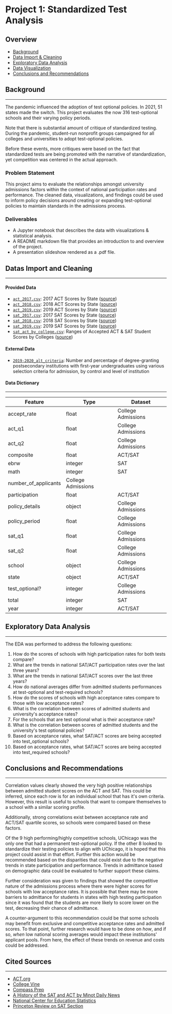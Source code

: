 # Project 1: Standardized Test Analysis

## Overview
- [Background](#Background)
- [Data Import & Cleaning](#Data-Import-and-Cleaning)
- [Exploratory Data Analysis](#Exploratory-Data-Analysis)
- [Data Visualization](#Visualize-the-Data)
- [Conclusions and Recommendations](#Conclusions-and-Recommendations)

## Background
---
The pandemic influenced the adoption of test optional policies. In 2021, 51 states made the switch. This project evaluates the now 316 test-optional schools and their varying policy periods.

Note that there is substantial amount of critique of standardized testing. During the pandemic, student-run nonprofit groups campaigned for all colleges and universities to adopt test-optional policies.

Before these events, more critiques were based on the fact that standardized tests are being promoted with the narrative of standardization, yet competition was centered in the actual approach.

### Problem Statement
This project aims to evaluate the relationships amongst university admissions factors within the context of national participation rates and performance. The cleaned data, visualizations, and findings could be used to inform policy decisions around creating or expanding test-optional policies to maintain standards in the admissions process.

### Deliverables
- A Jupyter notebook that describes the data with visualizations & statistical analysis.
- A README markdown file that provides an introduction to and overview of the project.
- A presentation slideshow rendered as a .pdf file.

## Datas Import and Cleaning
---
#### Provided Data
* [`act_2017.csv`](./data/act_2017.csv): 2017 ACT Scores by State ([source](https://blog.prepscholar.com/act-scores-by-state-averages-highs-and-lows))
* [`act_2018.csv`](./data/act_2018.csv): 2018 ACT Scores by State ([source](https://blog.prepscholar.com/act-scores-by-state-averages-highs-and-lows))
* [`act_2019.csv`](./data/act_2019.csv): 2019 ACT Scores by State ([source](https://blog.prepscholar.com/act-scores-by-state-averages-highs-and-lows))
* [`sat_2017.csv`](./data/sat_2017.csv): 2017 SAT Scores by State ([source](https://blog.collegevine.com/here-are-the-average-sat-scores-by-state/))
* [`sat_2018.csv`](./data/sat_2018.csv): 2018 SAT Scores by State ([source](https://blog.collegevine.com/here-are-the-average-sat-scores-by-state/))
* [`sat_2019.csv`](./data/sat_2019.csv): 2019 SAT Scores by State ([source](https://blog.prepscholar.com/average-sat-scores-by-state-most-recent))
* [`sat_act_by_college.csv`](./data/sat_act_by_college.csv): Ranges of Accepted ACT & SAT Student Scores by Colleges ([source](https://www.compassprep.com/college-profiles/))

#### External Data
* [`2019-2020_alt_criteria`](https://nces.ed.gov/programs/digest/d21/tables/dt21_305.30.asp?current=yes): Number and percentage of degree-granting postsecondary institutions with first-year undergraduates using various selection criteria for admission, by control and level of institution

#### Data Dictionary
---
|Feature|Type|Dataset|
|---|---|---|
|accept_rate|float|College Admissions|
|act_q1|float|College Admissions|
|act_q2|float|College Admissions|
|composite|float|ACT/SAT|
|ebrw|integer|SAT
|math|integer|SAT|
|number_of_applicants|College Admissions|
|participation|float|ACT/SAT|
|policy_details|object|College Admissions|
|policy_period|float|College Admissions|
|sat_q1|float|College Admissions|
|sat_q2|float|College Admissions|
|school|object|College Admissions|
|state|object|ACT/SAT|
|test_optional?|integer|College Admissions|
|total|integer|SAT|
|year|integer|ACT/SAT|

## Exploratory Data Analysis
---
The EDA was performed to address the following questions:
1. How do the scores of schools with high participation rates for both tests compare?
2.  What are the trends in national SAT/ACT participation rates over the last three years?
3. What are the trends in national SAT/ACT scores over the last three years?
4. How do national averages differ from admitted students performances at test-optional and test-required schools?
5. How do the scores of schools with high acceptance rates compare to those with low acceptance rates?
6. What is the correlation between scores of admitted students and university's acceptance rates?
7. For the schools that are test optional what is their acceptance rate?
8. What is the correlation between scores of admitted students and the university's test optional policies?
9. Based on acceptance rates, what SAT/ACT scores are being accepted into test_optional schools? 
10. Based on acceptance rates, what SAT/ACT scores are being accepted into test_required schools? 

## Conclusions and Recommendations
---
Correlation values clearly showed the very high positive relationships between admitted student scores on the ACT and SAT. This could be inferred, since each row is for an individual school that has it's own criteria. However, this result is useful to schools that want to compare themselves to a school with a similar scoring profile.

Additionally, strong correlations exist between acceptance rate and ACT/SAT quartile scores, so schools were compared based on these factors. 

Of the 9 high performing/highly competitive schools, UChicago was the only one that had a permanent test-optional policy. If the other 8 looked to standardize their testing policies to align with UChicago, it is hoped that this project could assist in that effort. Further this action would be recommended based on the disparities that could exist due to the negative trends in state participation and performance. Trends in admittance based on demographic data could be evaluated to further support these claims.

Further consideration was given to findings that showed the competitive nature of the admissions process where there were higher scores for schools with low acceptance rates. It is possible that there may be more barriers to admittance for students in states with high testing participation since it was found that the students are more likely to score lower on the test, decreasing their chance of admittance.

A counter-argument to this recommendation could be that some schools may benefit from exclusive and competitive acceptance rates and admitted scores. To that point, further research would have to be done on *how*, and if so, *when* low national scoring averages would impact these institutions' applicant pools. From here, the effect of these trends on revenue and costs could be addressed.

## Cited Sources
---
- [ACT.org](https://www.act.org/content/act/en/products-and-services/the-act/scores/understanding-your-scores.html)
- [College Vine](https://blog.collegevine.com/here-are-the-average-sat-scores-by-state/)
- [Compass Prep](https://www.compassprep.com/college-profiles/)
- [A History of the SAT and ACT by Minot Daily News](https://www.minotdailynews.com/news/local-news/2017/04/a-brief-history-of-the-sat-and-act/)
- [National Center for Education Statistics](https://nces.ed.gov/programs/digest/current_tables.asp)
- [Princeton Review on SAT Section](https://www.princetonreview.com/college/sat-sections)
